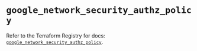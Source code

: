 # `google_network_security_authz_policy`

Refer to the Terraform Registry for docs: [`google_network_security_authz_policy`](https://registry.terraform.io/providers/hashicorp/google-beta/6.35.0/docs/resources/google_network_security_authz_policy).
